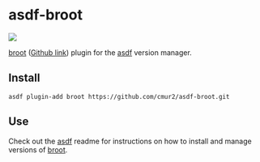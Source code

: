 # asdf-broot

![](https://github.com/cmur2/asdf-broot/workflows/ci/badge.svg)

[broot](https://dystroy.org/broot) ([Github link](https://github.com/Canop/broot)) plugin for the [asdf](https://github.com/asdf-vm/asdf) version manager.

## Install

```
asdf plugin-add broot https://github.com/cmur2/asdf-broot.git
```

## Use

Check out the [asdf](https://github.com/asdf-vm/asdf) readme for instructions on how to install and manage versions of [broot](https://github.com/Canop/broot).
